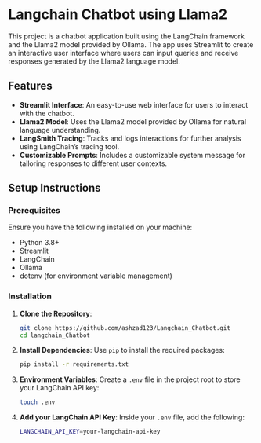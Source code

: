 # Langchain Chatbot using Llama2

This project is a chatbot application built using the LangChain framework and the Llama2 model provided by Ollama. The app uses Streamlit to create an interactive user interface where users can input queries and receive responses generated by the Llama2 language model.

## Features
- **Streamlit Interface**: An easy-to-use web interface for users to interact with the chatbot.
- **Llama2 Model**: Uses the Llama2 model provided by Ollama for natural language understanding.
- **LangSmith Tracing**: Tracks and logs interactions for further analysis using LangChain’s tracing tool.
- **Customizable Prompts**: Includes a customizable system message for tailoring responses to different user contexts.

## Setup Instructions

### Prerequisites
Ensure you have the following installed on your machine:
- Python 3.8+
- Streamlit
- LangChain
- Ollama
- dotenv (for environment variable management)

### Installation
1. **Clone the Repository**:
    ```bash
    git clone https://github.com/ashzad123/Langchain_Chatbot.git
    cd langchain_Chatbot
    ```

2. **Install Dependencies**:
    Use `pip` to install the required packages:
    ```bash
    pip install -r requirements.txt
    ```

3. **Environment Variables**:
    Create a `.env` file in the project root to store your LangChain API key:
    ```bash
    touch .env
    ```

4. **Add your LangChain API Key**:
    Inside your `.env` file, add the following:
    ```bash
    LANGCHAIN_API_KEY=your-langchain-api-key
    ```